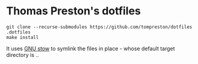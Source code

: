# Thomas Preston's dotfiles

    git clone --recurse-submodules https://github.com/tompreston/dotfiles .dotfiles
    make install

It uses [GNU stow](https://www.gnu.org/software/stow/manual/stow.html) to
symlink the files in place - whose default target directory is ..
